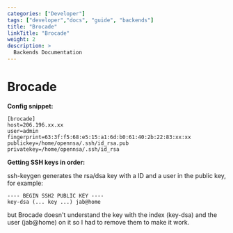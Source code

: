 ```yaml
---
categories: ["Developer"]
tags: ["developer","docs", "guide", "backends"] 
title: "Brocade"
linkTitle: "Brocade"
weight: 2
description: >
  Backends Documentation
---
```

# Brocade

**Config snippet:**

```
[brocade]
host=206.196.xx.xx
user=admin
fingerprint=63:3f:f5:68:e5:15:a1:6d:b0:61:40:2b:22:83:xx:xx
publickey=/home/opennsa/.ssh/id_rsa.pub
privatekey=/home/opennsa/.ssh/id_rsa
```



**Getting SSH keys in order:**

ssh-keygen generates the rsa/dsa key with a ID and a user in the public
key, for example:

```
---- BEGIN SSH2 PUBLIC KEY ----
key-dsa (... key ...) jab@home 
```

but Brocade doesn't understand the key with the index (key-dsa) and the
user (jab@home) on it so I had to remove them to make it work.


